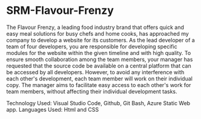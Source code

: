 # SRM-Flavour-Frenzy
The Flavour Frenzy, a leading food industry brand that offers quick and easy meal solutions for busy chefs and home cooks, has approached my company to develop a website for its customers. As the lead developer of a team of four developers, you are responsible for developing specific modules for the website within the given timeline and with high quality. To ensure smooth collaboration among the team members, your manager has requested that the source code be available on a central platform that can be accessed by all developers. However, to avoid any interference with each other's development, each team member will work on their individual copy. The manager aims to facilitate easy access to each other's work for team members, without affecting their individual development tasks.

Technology Used: Visual Studio Code, Github, Git Bash, Azure Static Web app.
Languages Used: Html and CSS
